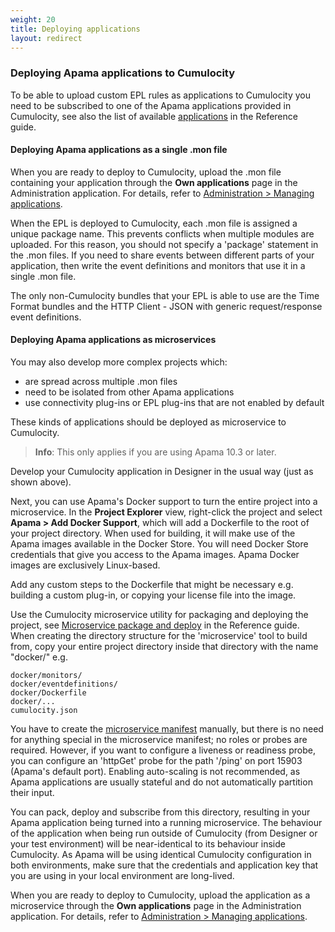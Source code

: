 ```yaml
---
weight: 20
title: Deploying applications
layout: redirect
---
```


### Deploying Apama applications to Cumulocity

To be able to upload custom EPL rules as applications to Cumulocity you need to be subscribed to one of the Apama applications provided in Cumulocity, see also the list of available [applications](/guides/reference/applications#application-names) in the Reference guide. 

#### Deploying Apama applications as a single .mon file

When you are ready to deploy to Cumulocity, upload the .mon file containing your application through the **Own applications** page in the Administration application. For details, refer to [Administration > Managing applications](/guides/users-guide/administration#managing-applications). 

When the EPL is deployed to Cumulocity, each .mon file is assigned a unique package name. This prevents conflicts when multiple modules are uploaded. For this reason, you should not specify a 'package' statement in the .mon files. If you need to share events between different parts of your application, then write the event definitions and monitors that use it in a single .mon file.

The only non-Cumulocity bundles that your EPL is able to use are the Time Format bundles and the HTTP Client - JSON with generic request/response event definitions.

#### Deploying Apama applications as microservices

You may also develop more complex projects which:

* are spread across multiple .mon files
* need to be isolated from other Apama applications
* use connectivity plug-ins or EPL plug-ins that are not enabled by default

These kinds of applications should be deployed as microservice to Cumulocity. 

>**Info**: This only applies if you are using Apama 10.3 or later.

Develop your Cumulocity application in Designer in the usual way (just as shown above). 

Next, you can use Apama's Docker support to turn the entire project into a microservice. In the **Project Explorer** view, right-click the project and select **Apama > Add Docker Support**, which will add a Dockerfile to the root of your project directory. When used for building, it will make use of the Apama images available in the Docker Store. You will need Docker Store credentials that give you access to the Apama images. Apama Docker images are exclusively Linux-based.

Add any custom steps to the Dockerfile that might be necessary e.g. building a custom plug-in, or copying your license file into the image.

Use the Cumulocity microservice utility for packaging and deploying the project, see [Microservice package and deploy](/guides/reference/microservice-package) in the Reference guide. When creating the directory structure for the 'microservice' tool to build from, copy your entire project directory inside that directory with the name "docker/" e.g.

	docker/monitors/
	docker/eventdefinitions/
	docker/Dockerfile
	docker/...
	cumulocity.json


You have to create the [microservice manifest](/guides/reference/microservice-manifest) manually, but there is no need for anything special in the microservice manifest; no roles or probes are required. However, if you want to configure a liveness or readiness probe, you can configure an 'httpGet' probe for the path '/ping' on port 15903 (Apama's default port). Enabling auto-scaling is not recommended, as Apama applications are usually stateful and do not automatically partition their input.

You can pack, deploy and subscribe from this directory, resulting in your Apama application being turned into a running microservice. The behaviour of the application when being run outside of Cumulocity (from Designer or your test environment) will be near-identical to its behaviour inside Cumulocity. As Apama will be using identical Cumulocity configuration in both environments, make sure that the credentials and application key that you are using in your local environment are long-lived.

When you are ready to deploy to Cumulocity, upload the application as a microservice through the **Own applications** page in the Administration application. For details, refer to [Administration > Managing applications](/guides/users-guide/administration#managing-applications). 